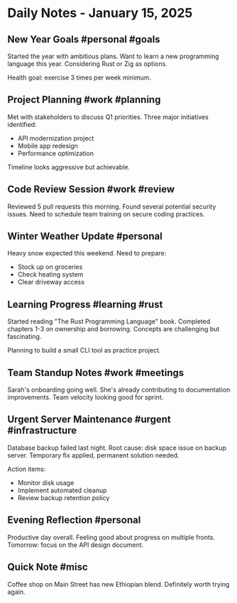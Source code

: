 # Daily Notes - January 15, 2025

## New Year Goals #personal #goals
Started the year with ambitious plans.
Want to learn a new programming language this year.
Considering Rust or Zig as options.

Health goal: exercise 3 times per week minimum.

## Project Planning #work #planning
Met with stakeholders to discuss Q1 priorities.
Three major initiatives identified:
- API modernization project
- Mobile app redesign
- Performance optimization

Timeline looks aggressive but achievable.

## Code Review Session #work #review
Reviewed 5 pull requests this morning.
Found several potential security issues.
Need to schedule team training on secure coding practices.

## Winter Weather Update #personal
Heavy snow expected this weekend.
Need to prepare:
- Stock up on groceries
- Check heating system
- Clear driveway access

## Learning Progress #learning #rust
Started reading "The Rust Programming Language" book.
Completed chapters 1-3 on ownership and borrowing.
Concepts are challenging but fascinating.

Planning to build a small CLI tool as practice project.

## Team Standup Notes #work #meetings
Sarah's onboarding going well.
She's already contributing to documentation improvements.
Team velocity looking good for sprint.

## Urgent Server Maintenance #urgent #infrastructure
Database backup failed last night.
Root cause: disk space issue on backup server.
Temporary fix applied, permanent solution needed.

Action items:
- Monitor disk usage
- Implement automated cleanup
- Review backup retention policy

## Evening Reflection #personal
Productive day overall.
Feeling good about progress on multiple fronts.
Tomorrow: focus on the API design document.

## Quick Note #misc
Coffee shop on Main Street has new Ethiopian blend.
Definitely worth trying again.